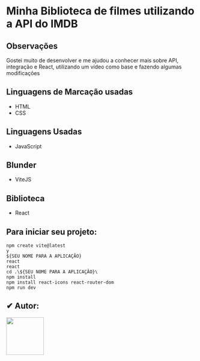 <h1>Minha Biblioteca de filmes utilizando a API do IMDB</h1>

<h2>Observações</h2>
<p>Gostei muito de desenvolver e me ajudou a conhecer mais sobre API, integração e React, utilizando um vídeo como base e fazendo algumas modificações </p>

## Linguagens de Marcação usadas

- HTML
- CSS

## Linguagens Usadas

- JavaScript

## Blunder 

- ViteJS

## Biblioteca

- React

<h2>Para iniciar seu projeto:</h2>

``` No terminal
npm create vite@latest
y
${SEU NOME PARA A APLICAÇÃO}
react
react
cd .\${SEU NOME PARA A APLICAÇÃO}\
npm install
npm install react-icons react-router-dom
npm run dev
```


<h2>✔ Autor: </h2>

<img src="https://github.com/kleytoncristovao.png" width="100" height="100">
